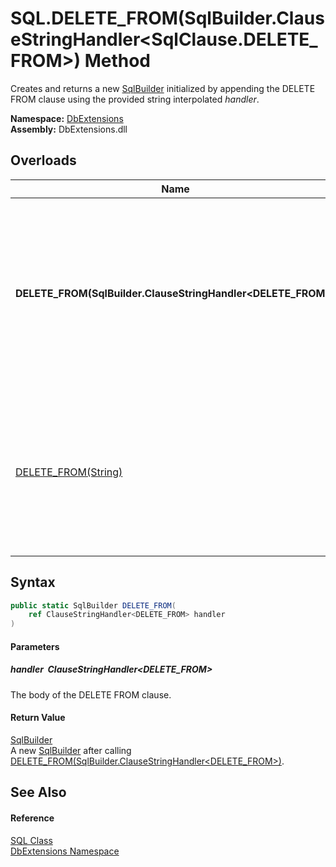 SQL.DELETE_FROM(SqlBuilder.ClauseStringHandler&lt;SqlClause.DELETE_FROM>) Method
================================================================================
Creates and returns a new [SqlBuilder][1] initialized by appending the DELETE FROM clause using the provided string interpolated *handler*.
  
**Namespace:** [DbExtensions][2]  
**Assembly:** DbExtensions.dll

Overloads
---------

| Name                                                            | Description                                                                                                                                 |
| --------------------------------------------------------------- | ------------------------------------------------------------------------------------------------------------------------------------------- |
| **DELETE_FROM(SqlBuilder.ClauseStringHandler&lt;DELETE_FROM>)** | Creates and returns a new [SqlBuilder][1] initialized by appending the DELETE FROM clause using the provided string interpolated *handler*. |
| [DELETE_FROM(String)][3]                                        | Creates and returns a new [SqlBuilder][1] initialized by appending the DELETE FROM clause using the provided *text*.                        |


Syntax
------

```csharp
public static SqlBuilder DELETE_FROM(
	ref ClauseStringHandler<DELETE_FROM> handler
)
```

#### Parameters

##### *handler*  ClauseStringHandler&lt;DELETE_FROM>
The body of the DELETE FROM clause.

#### Return Value
[SqlBuilder][1]  
 A new [SqlBuilder][1] after calling [DELETE_FROM(SqlBuilder.ClauseStringHandler&lt;DELETE_FROM>)][4].

See Also
--------

#### Reference
[SQL Class][5]  
[DbExtensions Namespace][2]  

[1]: ../SqlBuilder/README.md
[2]: ../README.md
[3]: DELETE_FROM_1.md
[4]: ../SqlBuilder/DELETE_FROM.md
[5]: README.md